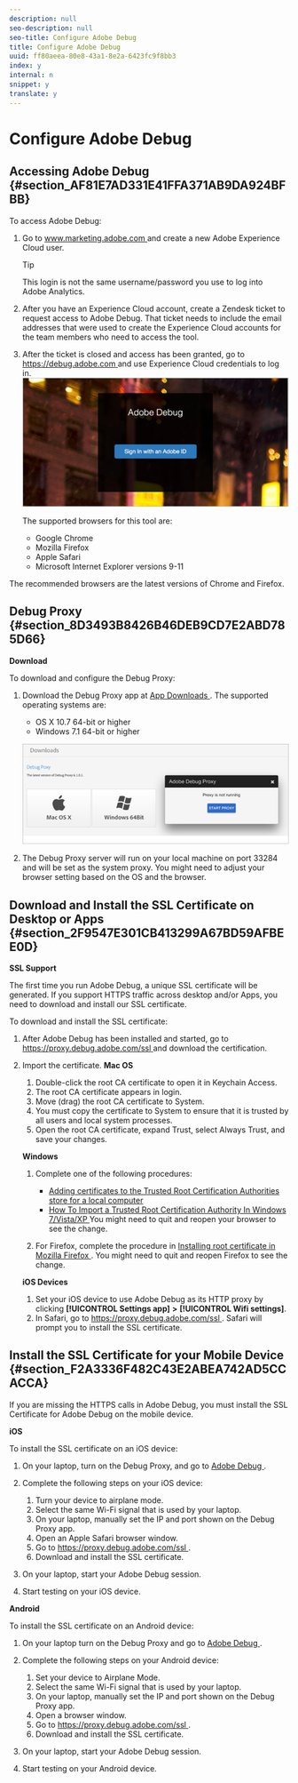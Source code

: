 ```yaml
---
description: null
seo-description: null
seo-title: Configure Adobe Debug
title: Configure Adobe Debug
uuid: ff80aeea-80e8-43a1-8e2a-6423fc9f8bb3
index: y
internal: n
snippet: y
translate: y
---
```


# Configure Adobe Debug


## Accessing Adobe Debug {#section_AF81E7AD331E41FFA371AB9DA924BFBB}

To access Adobe Debug: 


1. Go to [ www.marketing.adobe.com ](www.marketing.adobe.com) and create a new Adobe Experience Cloud user. 
   >[!TIP]
   >
   >This login is not the same username/password you use to log into Adobe Analytics.


1. After you have an Experience Cloud account, create a Zendesk ticket to request access to Adobe Debug. That ticket needs to include the email addresses that were used to create the Experience Cloud accounts for the team members who need to access the tool. 

1. After the ticket is closed and access has been granted, go to [ https://debug.adobe.com ](https://debug.adobe.com) and use Experience Cloud credentials to log in. <a id="fig_A311F3DBC6CD469C9A136D9DCDCC21F0"></a> ![](assets/adobe-debug-login.png) 

   The supported browsers for this tool are:


    * Google Chrome
    * Mozilla Firefox
    * Apple Safari
    * Microsoft Internet Explorer versions 9-11




The recommended browsers are the latest versions of Chrome and Firefox. 

## Debug Proxy {#section_8D3493B8426B46DEB9CD7E2ABD785D66}

**Download** 

To download and configure the Debug Proxy: 


1. Download the Debug Proxy app at [ App Downloads ](https://debug.adobe.com/#/downloads). The supported operating systems are: 


    * OS X 10.7 64-bit or higher
    * Windows 7.1 64-bit or higher


   <a id="fig_C34077CF855E46128B7A008587A28F32"></a> ![](assets/debug-proxy-app.png) 

1. The Debug Proxy server will run on your local machine on port 33284 and will be set as the system proxy. You might need to adjust your browser setting based on the OS and the browser. 



## Download and Install the SSL Certificate on Desktop or Apps {#section_2F9547E301CB413299A67BD59AFBEE0D}

**SSL Support** 

The first time you run Adobe Debug, a unique SSL certificate will be generated. If you support HTTPS traffic across desktop and/or Apps, you need to download and install our SSL certificate. 

To download and install the SSL certificate: 


1. After Adobe Debug has been installed and started, go to [ https://proxy.debug.adobe.com/ssl ](https://proxy.debug.adobe.com/ssl) and download the certification.
1. Import the certificate. **Mac OS** 
    1. Double-click the root CA certificate to open it in Keychain Access.
    1. The root CA certificate appears in login.
    1. Move (drag) the root CA certificate to System.
    1. You must copy the certificate to System to ensure that it is trusted by all users and local system processes.
    1. Open the root CA certificate, expand Trust, select Always Trust, and save your changes.


   **Windows** 
    1. Complete one of the following procedures:     
        * [ Adding certificates to the Trusted Root Certification Authorities store for a local computer ](https://technet.microsoft.com/en-us/library/cc754841.aspx#BKMK_addlocal)
        * [ How To Import a Trusted Root Certification Authority In Windows 7/Vista/XP ](https://www.sqlservermart.com/HowTo/Windows_Import_Certificate.aspx) You might need to quit and reopen your browser to see the change. 


    1. For Firefox, complete the procedure in [ Installing root certificate in Mozilla Firefox ](https://wiki.wmtransfer.com/projects/webmoney/wiki/Installing_root_certificate_in_Mozilla_Firefox). You might need to quit and reopen Firefox to see the change. 



   **iOS Devices** 
    1. Set your iOS device to use Adobe Debug as its HTTP proxy by clicking **[!UICONTROL  Settings app]** **>** **[!UICONTROL  Wifi settings]**.
    1. In Safari, go to [ https://proxy.debug.adobe.com/ssl ](https://proxy.debug.adobe.com/ssl). Safari will prompt you to install the SSL certificate. 





## Install the SSL Certificate for your Mobile Device {#section_F2A3336F482C43E2ABEA742AD5CCACCA}

If you are missing the HTTPS calls in Adobe Debug, you must install the SSL Certificate for Adobe Debug on the mobile device. 

**iOS** 

To install the SSL certificate on an iOS device: 


1. On your laptop, turn on the Debug Proxy, and go to [ Adobe Debug ](https://debug.adobe.com).
1. Complete the following steps on your iOS device: 
    1. Turn your device to airplane mode.
    1. Select the same Wi-Fi signal that is used by your laptop.
    1. On your laptop, manually set the IP and port shown on the Debug Proxy app.
    1. Open an Apple Safari browser window.
    1. Go to [ https://proxy.debug.adobe.com/ssl ](https://proxy.debug.adobe.com/ssl).
    1. Download and install the SSL certificate.

1. On your laptop, start your Adobe Debug session.
1. Start testing on your iOS device.


**Android** 

To install the SSL certificate on an Android device: 


1. On your laptop turn on the Debug Proxy and go to [ Adobe Debug ](https://debug.adobe.com).
1. Complete the following steps on your Android device: 
    1. Set your device to Airplane Mode.
    1. Select the same Wi-Fi signal that is used by your laptop.
    1. On your laptop, manually set the IP and port shown on the Debug Proxy app.
    1. Open a browser window.
    1. Go to [ https://proxy.debug.adobe.com/ssl ](https://proxy.debug.adobe.com/ssl).
    1. Download and install the SSL certificate.

1. On your laptop, start your Adobe Debug session.
1. Start testing on your Android device.

